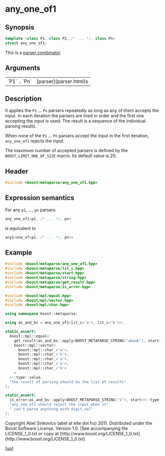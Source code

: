 # any_one_of1

## Synopsis

```cpp
template <class P1, class P2, /* ... */, class Pn>
struct any_one_of1;
```

This is a [parser combinator](parser_combinator.html).

## Arguments

<table cellpadding='0' cellspacing='0'>
  <tr>
    <td>`P1` .. `Pn`</td>
    <td>[parser](parser.html)s</td>
  </tr>
</table>

## Description

It applies the `P1` ... `Pn` parsers repeatedly as long as any of them accepts
the input. In each iteration the parsers are tried in order and the first one
accepting the input is used. The result is a sequence of the individual parsing
results.

When none of the `P1` ... `Pn` parsers accept the input in the first iteration,
`any_one_of1` rejects the input.

The maximum number of accepted parsers is defined by the
`BOOST_LIMIT_ONE_OF_SIZE` macro. Its default value is 20.

## Header

```cpp
#include <boost/metaparse/any_one_of1.hpp>
```

## Expression semantics

For any `p1`, ..., `pn` parsers

```cpp
any_one_of1<p1, /* ... */, pn>
```

is equivalent to

```cpp
any1<one_of<p1, /* ... */, pn>>
```

## Example

```cpp
#include <boost/metaparse/any_one_of1.hpp>
#include <boost/metaparse/lit_c.hpp>
#include <boost/metaparse/start.hpp>
#include <boost/metaparse/string.hpp>
#include <boost/metaparse/get_result.hpp>
#include <boost/metaparse/is_error.hpp>

#include <boost/mpl/equal.hpp>
#include <boost/mpl/vector.hpp>
#include <boost/mpl/char.hpp>

using namespace boost::metaparse;

using as_and_bs = any_one_of1<lit_c<'a'>, lit_c<'b'>>;

static_assert(
  boost::mpl::equal<
    get_result<as_and_bs::apply<BOOST_METAPARSE_STRING("abaab"), start>>::type,
    boost::mpl::vector<
      boost::mpl::char_<'a'>,
      boost::mpl::char_<'b'>,
      boost::mpl::char_<'a'>,
      boost::mpl::char_<'a'>,
      boost::mpl::char_<'b'>
    >
  >::type::value,
  "the result of parsing should be the list of results"
);

static_assert(
  is_error<as_and_bs::apply<BOOST_METAPARSE_STRING("x"), start>>::type::value,
  "any_one_of1 should reject the input when it"
  " can't parse anything with digit_val"
);
```

<p class="copyright">
Copyright Abel Sinkovics (abel at elte dot hu) 2011.
Distributed under the Boost Software License, Version 1.0.
(See accompanying file LICENSE_1_0.txt or copy at
[http://www.boost.org/LICENSE_1_0.txt](http://www.boost.org/LICENSE_1_0.txt)
</p>

[[up]](reference.html)

